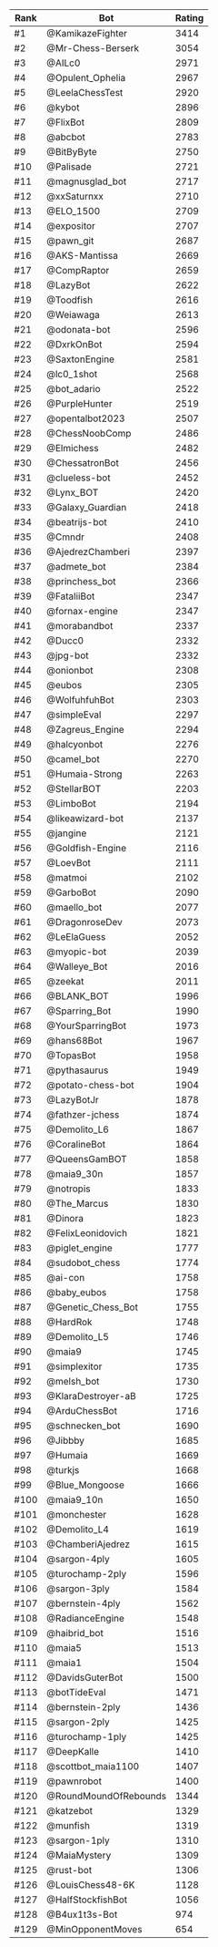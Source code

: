 Rank|Bot|Rating
---|---|---
#1|@KamikazeFighter|3414
#2|@Mr-Chess-Berserk|3054
#3|@AILc0|2971
#4|@Opulent_Ophelia|2967
#5|@LeelaChessTest|2920
#6|@kybot|2896
#7|@FlixBot|2809
#8|@abcbot|2783
#9|@BitByByte|2750
#10|@Palisade|2721
#11|@magnusglad_bot|2717
#12|@xxSaturnxx|2710
#13|@ELO_1500|2709
#14|@expositor|2707
#15|@pawn_git|2687
#16|@AKS-Mantissa|2669
#17|@CompRaptor|2659
#18|@LazyBot|2622
#19|@Toodfish|2616
#20|@Weiawaga|2613
#21|@odonata-bot|2596
#22|@DxrkOnBot|2594
#23|@SaxtonEngine|2581
#24|@lc0_1shot|2568
#25|@bot_adario|2522
#26|@PurpleHunter|2519
#27|@opentalbot2023|2507
#28|@ChessNoobComp|2486
#29|@Elmichess|2482
#30|@ChessatronBot|2456
#31|@clueless-bot|2452
#32|@Lynx_BOT|2420
#33|@Galaxy_Guardian|2418
#34|@beatrijs-bot|2410
#35|@Cmndr|2408
#36|@AjedrezChamberi|2397
#37|@admete_bot|2384
#38|@princhess_bot|2366
#39|@FataliiBot|2347
#40|@fornax-engine|2347
#41|@morabandbot|2337
#42|@Ducc0|2332
#43|@jpg-bot|2332
#44|@onionbot|2308
#45|@eubos|2305
#46|@WolfuhfuhBot|2303
#47|@simpleEval|2297
#48|@Zagreus_Engine|2294
#49|@halcyonbot|2276
#50|@camel_bot|2270
#51|@Humaia-Strong|2263
#52|@StellarBOT|2203
#53|@LimboBot|2194
#54|@likeawizard-bot|2137
#55|@jangine|2121
#56|@Goldfish-Engine|2116
#57|@LoevBot|2111
#58|@matmoi|2102
#59|@GarboBot|2090
#60|@maello_bot|2077
#61|@DragonroseDev|2073
#62|@LeElaGuess|2052
#63|@myopic-bot|2039
#64|@Walleye_Bot|2016
#65|@zeekat|2011
#66|@BLANK_BOT|1996
#67|@Sparring_Bot|1990
#68|@YourSparringBot|1973
#69|@hans68Bot|1967
#70|@TopasBot|1958
#71|@pythasaurus|1949
#72|@potato-chess-bot|1904
#73|@LazyBotJr|1878
#74|@fathzer-jchess|1874
#75|@Demolito_L6|1867
#76|@CoralineBot|1864
#77|@QueensGamBOT|1858
#78|@maia9_30n|1857
#79|@notropis|1833
#80|@The_Marcus|1830
#81|@Dinora|1823
#82|@FelixLeonidovich|1821
#83|@piglet_engine|1777
#84|@sudobot_chess|1774
#85|@ai-con|1758
#86|@baby_eubos|1758
#87|@Genetic_Chess_Bot|1755
#88|@HardRok|1748
#89|@Demolito_L5|1746
#90|@maia9|1745
#91|@simplexitor|1735
#92|@melsh_bot|1730
#93|@KlaraDestroyer-aB|1725
#94|@ArduChessBot|1716
#95|@schnecken_bot|1690
#96|@Jibbby|1685
#97|@Humaia|1669
#98|@turkjs|1668
#99|@Blue_Mongoose|1666
#100|@maia9_10n|1650
#101|@monchester|1628
#102|@Demolito_L4|1619
#103|@ChamberiAjedrez|1615
#104|@sargon-4ply|1605
#105|@turochamp-2ply|1596
#106|@sargon-3ply|1584
#107|@bernstein-4ply|1562
#108|@RadianceEngine|1548
#109|@haibrid_bot|1516
#110|@maia5|1513
#111|@maia1|1504
#112|@DavidsGuterBot|1500
#113|@botTideEval|1471
#114|@bernstein-2ply|1436
#115|@sargon-2ply|1425
#116|@turochamp-1ply|1425
#117|@DeepKalle|1410
#118|@scottbot_maia1100|1407
#119|@pawnrobot|1400
#120|@RoundMoundOfRebounds|1344
#121|@katzebot|1329
#122|@munfish|1319
#123|@sargon-1ply|1310
#124|@MaiaMystery|1309
#125|@rust-bot|1306
#126|@LouisChess48-6K|1128
#127|@HalfStockfishBot|1056
#128|@B4ux1t3s-Bot|974
#129|@MinOpponentMoves|654
